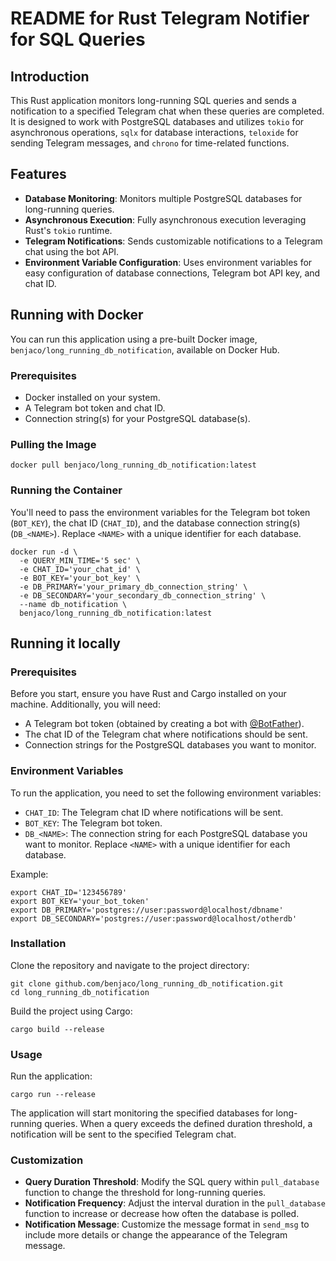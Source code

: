 # README for Rust Telegram Notifier for SQL Queries

## Introduction

This Rust application monitors long-running SQL queries and sends a notification to a specified Telegram chat when these queries are completed. It is designed to work with PostgreSQL databases and utilizes `tokio` for asynchronous operations, `sqlx` for database interactions, `teloxide` for sending Telegram messages, and `chrono` for time-related functions.

## Features

- **Database Monitoring**: Monitors multiple PostgreSQL databases for long-running queries.
- **Asynchronous Execution**: Fully asynchronous execution leveraging Rust's `tokio` runtime.
- **Telegram Notifications**: Sends customizable notifications to a Telegram chat using the bot API.
- **Environment Variable Configuration**: Uses environment variables for easy configuration of database connections, Telegram bot API key, and chat ID.

## Running with Docker

You can run this application using a pre-built Docker image, `benjaco/long_running_db_notification`, available on Docker Hub. 

### Prerequisites

- Docker installed on your system.
- A Telegram bot token and chat ID.
- Connection string(s) for your PostgreSQL database(s).

### Pulling the Image

```shell
docker pull benjaco/long_running_db_notification:latest
```

### Running the Container

You'll need to pass the environment variables for the Telegram bot token (`BOT_KEY`), the chat ID (`CHAT_ID`), and the database connection string(s) (`DB_<NAME>`). Replace `<NAME>` with a unique identifier for each database.

```shell
docker run -d \
  -e QUERY_MIN_TIME='5 sec' \
  -e CHAT_ID='your_chat_id' \
  -e BOT_KEY='your_bot_key' \
  -e DB_PRIMARY='your_primary_db_connection_string' \
  -e DB_SECONDARY='your_secondary_db_connection_string' \
  --name db_notification \
  benjaco/long_running_db_notification:latest
```
## Running it locally

### Prerequisites

Before you start, ensure you have Rust and Cargo installed on your machine. Additionally, you will need:

- A Telegram bot token (obtained by creating a bot with [@BotFather](https://t.me/botfather)).
- The chat ID of the Telegram chat where notifications should be sent.
- Connection strings for the PostgreSQL databases you want to monitor.

### Environment Variables

To run the application, you need to set the following environment variables:

- `CHAT_ID`: The Telegram chat ID where notifications will be sent.
- `BOT_KEY`: The Telegram bot token.
- `DB_<NAME>`: The connection string for each PostgreSQL database you want to monitor. Replace `<NAME>` with a unique identifier for each database.

Example:
```shell
export CHAT_ID='123456789'
export BOT_KEY='your_bot_token'
export DB_PRIMARY='postgres://user:password@localhost/dbname'
export DB_SECONDARY='postgres://user:password@localhost/otherdb'
```

### Installation

Clone the repository and navigate to the project directory:


```shell
git clone github.com/benjaco/long_running_db_notification.git
cd long_running_db_notification
```

Build the project using Cargo:

```shell
cargo build --release
```

### Usage

Run the application:

```shell
cargo run --release
```

The application will start monitoring the specified databases for long-running queries. When a query exceeds the defined duration threshold, a notification will be sent to the specified Telegram chat.

### Customization

- **Query Duration Threshold**: Modify the SQL query within `pull_database` function to change the threshold for long-running queries.
- **Notification Frequency**: Adjust the interval duration in the `pull_database` function to increase or decrease how often the database is polled.
- **Notification Message**: Customize the message format in `send_msg` to include more details or change the appearance of the Telegram message.

